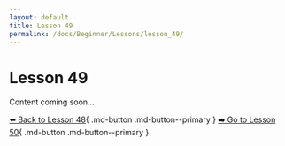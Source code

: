 ```yaml
---
layout: default
title: Lesson 49
permalink: /docs/Beginner/Lessons/lesson_49/
---
```


# Lesson 49

Content coming soon...

[⬅️ Back to Lesson 48](lesson_48.md){ .md-button .md-button--primary }  [➡️ Go to Lesson 50](lesson_50.md){ .md-button .md-button--primary }
